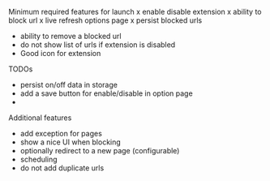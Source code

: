 Minimum required features for launch
x enable disable extension
x ability to block url
x live refresh options page
x persist blocked urls
- ability to remove a blocked url
- do not show list of urls if extension is disabled
- Good icon for extension

TODOs
- persist on/off data in storage
- add a save button for enable/disable in option page
- 


Additional features
- add exception for pages
- show a nice UI when blocking
- optionally redirect to a new page (configurable)
- scheduling
- do not add duplicate urls